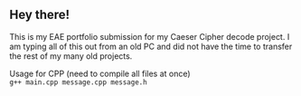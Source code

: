 ## Hey there!

This is my EAE portfolio submission for my Caeser Cipher decode project. I am typing all of this out from an old PC and did not have the time to transfer the rest of my many old projects.

Usage for CPP (need to compile all files at once) <br>
```g++ main.cpp message.cpp message.h```
